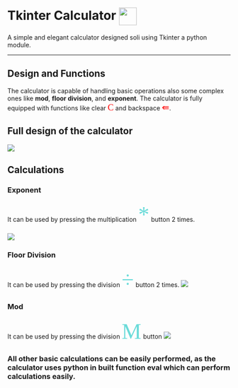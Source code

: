 # Tkinter Calculator <img align="center" src="https://i.imgur.com/JDzrSoW.png" height="40" width="40" />
A simple and elegant calculator designed soli using Tkinter a python module.

---
## Design and Functions

The calculator is capable of handling basic operations also some complex ones like **mod**, **floor division**, and **exponent**.
The calculator is fully equipped with functions like clear <span style="font-family: 'Digital-7'; font-size: 20px; color: red; ">C</span> and backspace <span style="font-family: 'Digital-7'; font-size: 20px; color: red; ">⇚</span>.


## Full design of the calculator

<img src="https://i.imgur.com/8te7ink.png" />


## Calculations

### Exponent
It can be used by pressing the multiplication <span style="font-family: 'Digital-7'; font-size: 50px; color: #6adbd9;">*</span>  button 2 times.

<img src="https://i.imgur.com/OlfLyUF.gif" />

### Floor Division
It can be used by pressing the division <span style="font-family: 'Digital-7'; font-size: 50px; color: #6adbd9;">÷</span>  button 2 times.
<img src="https://i.imgur.com/Rle6VfK.gif" />

### Mod
It can be used by pressing the division <span style="font-family: 'Digital-7'; font-size: 50px; color: #6adbd9;">M</span>  button
<img src="https://i.imgur.com/NyoGXSX.gif" />
 
### All other basic calculations can be easily performed, as the calculator uses python in built function eval which can perform calculations easily.